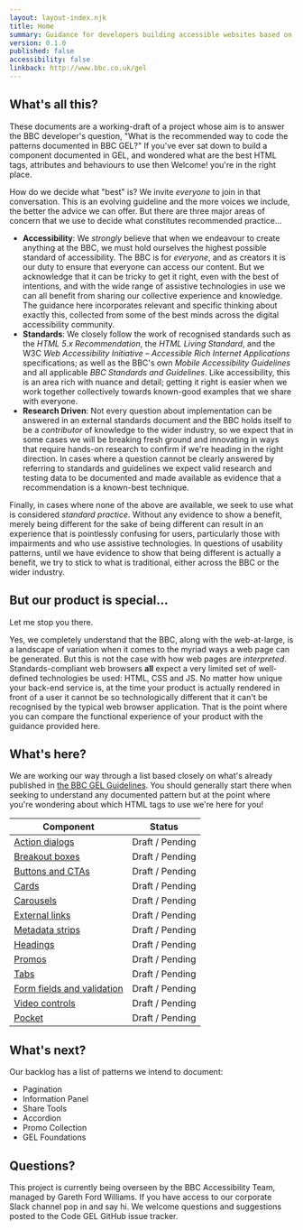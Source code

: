 ```yaml
---
layout: layout-index.njk
title: Home
summary: Guidance for developers building accessible websites based on BBC GEL.
version: 0.1.0
published: false
accessibility: false
linkback: http://www.bbc.co.uk/gel
---
```


## What's all this?

These documents are a working-draft of a project whose aim is to answer the BBC developer's question, "What is the recommended way to code the patterns documented in BBC GEL?" If you've ever sat down to build a component documented in GEL, and wondered what are the best HTML tags, attributes and behaviours to use then Welcome! you're in the right place.

How do we decide what "best" is? We invite _everyone_ to join in that conversation. This is an evolving guideline and the more voices we include, the better the advice we can offer. But there are three major areas of concern that we use to decide what constitutes recommended practice...

- **Accessibility**: We _strongly_ believe that when we endeavour to create anything at the BBC, we must hold ourselves the highest possible standard of accessibility. The BBC is for _everyone_, and as creators it is our duty to ensure that everyone can access our content. But we acknowledge that it can be tricky to get it right, even with the best of intentions, and with the wide range of assistive technologies in use we can all benefit from sharing our collective experience and knowledge. The guidance here incorporates relevant and specific thinking about exactly this, collected from some of the best minds across the digital accessibility community.
- **Standards**: We closely follow the work of recognised standards such as the _HTML 5.x Recommendation_, the _HTML Living Standard_, and the W3C _Web Accessibility Initiative – Accessible Rich Internet Applications_ specifications; as well as the BBC's own _Mobile Accessibility Guidelines_ and all applicable _BBC Standards and Guidelines_. Like accessibility, this is an area rich with nuance and detail; getting it right is easier when we work together collectively towards known-good examples that we share with everyone.
- **Research Driven**: Not every question about implementation can be answered in an external standards document and the BBC holds itself to be a _contributor_ of knowledge to the wider industry, so we expect that in some cases we will be breaking fresh ground and innovating in ways that require hands-on research to confirm if we're heading in the right direction. In cases where a question cannot be clearly answered by referring to standards and guidelines we expect valid research and testing data to be documented and made available as evidence that a recommendation is a known-best technique.

Finally, in cases where none of the above are available, we seek to use what is considered _standard practice_. Without any evidence to show a benefit, merely being different for the sake of being different can result in an experience that is pointlessly confusing for users, particularly those with impairments and who use assistive technologies. In questions of usability patterns, until we have evidence to show that being different is actually a benefit, we try to stick to what is traditional, either across the BBC or the wider industry.

## But our product is special...

Let me stop you there.

Yes, we completely understand that the BBC, along with the web-at-large, is a landscape of variation when it comes to the myriad ways a web page can be generated. But this is not the case with how web pages are _interpreted_. Standards-compliant web browsers **all** expect a very limited set of well-defined technologies be used: HTML, CSS and JS. No matter how unique your back-end service is, at the time your product is actually rendered in front of a user it cannot be so technologically different that it can't be recognised by the typical web browser application. That is the point where you can compare the functional experience of your product with the guidance provided here.

## What's here?

We are working our way through a list based closely on what's already published in [the BBC GEL Guidelines](http://www.bbc.co.uk/gel/). You should generally start there when seeking to understand any documented pattern but at the point where you're wondering about which HTML tags to use we're here for you!

| Component | Status |
|-----------|--------|
| [Action dialogs]({{site.basedir}}components/action-dialogs/) | Draft / Pending|
| [Breakout boxes]({{site.basedir}}components/breakout-boxes/) | Draft / Pending|
| [Buttons and CTAs]({{site.basedir}}components/buttons-and-ctas/) | Draft / Pending|
| [Cards]({{site.basedir}}components/cards/) | Draft / Pending|
| [Carousels]({{site.basedir}}components/carousels/) | Draft / Pending|
| [External links]({{site.basedir}}components/external-links/) | Draft / Pending|
| [Metadata strips]({{site.basedir}}components/metadata-strips/) | Draft / Pending|
| [Headings]({{site.basedir}}components/headings/) | Draft / Pending|
| [Promos]({{site.basedir}}components/promos/) | Draft / Pending|
| [Tabs]({{site.basedir}}components/tabs/) | Draft / Pending|
| [Form fields and validation]({{site.basedir}}components/form-fields/) | Draft / Pending|
| [Video controls]({{site.basedir}}components/video-controls/) | Draft / Pending|
| [Pocket]({{site.basedir}}components/pockets/) | Draft / Pending|

## What's next?

Our backlog has a list of patterns we intend to document:

- Pagination
- Information Panel
- Share Tools
- Accordion
- Promo Collection
- GEL Foundations

## Questions?

This project is currently being overseen by the BBC Accessibility Team, managed by Gareth Ford Williams. If you have access to our corporate Slack channel pop in and say hi. We welcome questions and suggestions posted to the Code GEL GitHub issue tracker.

